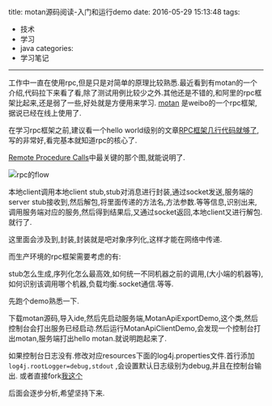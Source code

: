 title: motan源码阅读-入门和运行demo
date: 2016-05-29 15:13:48
tags:
 - 技术
 - 学习
 - java
categories:
 - 学习笔记
---

工作中一直在使用rpc,但是只是对简单的原理比较熟悉.最近看到有motan的一个介绍,代码拉下来看了看,除了测试用例比较少之外.其他还是不错的,和阿里的rpc框架比起来,还是弱了一些,好处就是方便用来学习.
[motan](https://github.com/weibocom/motan) 是weibo的一个rpc框架,据说已经在线上使用了.

在学习rpc框架之前,建议看一个hello world级别的文章[RPC框架几行代码就够了](http://javatar.iteye.com/blog/1123915),写的非常好,看完基本就知道rpc的核心了.

[Remote Procedure Calls](https://www.cs.rutgers.edu/~pxk/417/notes/08-rpc.html)中最关键的那个图,就能说明了.

![rpc的flow](/images/rpc-flow.png)

本地client调用本地client stub,stub对消息进行封装,通过socket发送,服务端的server stub接收到,然后解包,将里面传递的方法名,方法参数.等等信息,识别出来,调用服务端对应的服务,然后得到结果后,又通过socket返回,本地client又进行解包.就行了.


这里面会涉及到,封装,封装就是吧对象序列化,这样才能在网络中传递.


而生产环境的rpc框架需要考虑的有:

stub怎么生成,序列化怎么最高效,如何统一不同机器之前的调用,(大小端的机器等),如何识别该调用哪个机器,负载均衡.socket通信.等等.

先跑个demo熟悉一下.

下载motan源码,导入ide,然后先启动服务端,MotanApiExportDemo,这个类,然后控制台会打出服务已经启动.然后运行MotanApiClientDemo,会发现一个控制台打出motan,服务端打出hello motan.就说明跑起来了.

如果控制台日志没有.修改对应resources下面的log4j.properties文件.首行添加`log4j.rootLogger=debug,stdout` ,会设置默认日志级别为debug,并且在控制台输出.
或者直接fork[我这个](https://github.com/leizhiyuan/motan)

后面会逐步分析,希望坚持下来.


